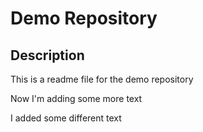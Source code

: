 # Demo Repository

## Description

This is a readme file for the demo repository

Now I'm adding some more text

I added some different text